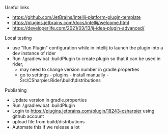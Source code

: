 Useful links
- https://github.com/JetBrains/intellij-platform-plugin-template
- https://plugins.jetbrains.com/docs/intellij/welcome.html
- https://developerlife.com/2021/03/13/ij-idea-plugin-advanced/

Local testing
- use "Run Plugin" configuration while in intellij to launch the plugin into a dev instance of rider
- Run  .\gradlew.bat :buildPlugin to create plugin so that it can be used in rider, 
  - may need to change version number in gradle.properties
  - go to settings - plugins - install manually - Src\CSharpier.Rider\build\distributions

Publishing
- Update version in gradle.properties
- Run  .\gradlew.bat :buildPlugin
- Login to https://plugins.jetbrains.com/plugin/18243-csharpier using github account
- upload file from build/distributions
- Automate this if we release a lot